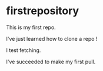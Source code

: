 # firstrepository

This is my first repo.

I've just learned how to clone a repo !

I test fetching.

I've succeeded to make my first pull.